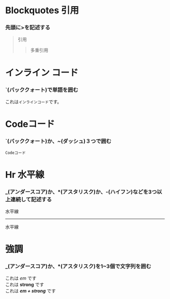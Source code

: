 # Blockquotes 引用
### 先頭に>を記述する
> 引用
>> 多重引用

# インライン コード
### `(バッククォート)で単語を囲む
これは`インラインコード`です。

# Codeコード
### `(バッククォート)か、~(ダッシュ)３つで囲む
```
Codeコード
```

# Hr 水平線
### _(アンダースコア)か、*(アスタリスク)か、-(ハイフン)などを3つ以上連続して記述する
水平線
*******
水平線

# 強調
### _(アンダースコア)か、*(アスタリスク)を1~3個で文字列を囲む
これは *em* です  
これは **strong** です  
これは ***em + strong*** です